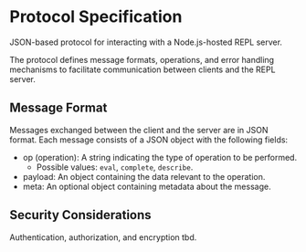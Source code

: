 # Protocol Specification

JSON-based protocol for interacting with a Node.js-hosted REPL server.

The protocol defines message formats, operations, and error handling mechanisms to facilitate communication between clients and the REPL server.

## Message Format

Messages exchanged between the client and the server are in JSON format. Each message consists of a JSON object with the following fields:

- op (operation): A string indicating the type of operation to be performed.
    - Possible values: `eval`, `complete`, `describe`.
- payload: An object containing the data relevant to the operation.
- meta: An optional object containing metadata about the message.

## Security Considerations

Authentication, authorization, and encryption tbd.
